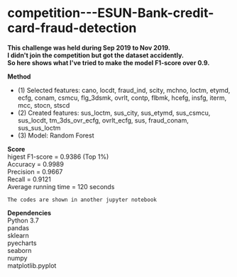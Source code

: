 # competition---ESUN-Bank-credit-card-fraud-detection

**This challenge was held during Sep 2019 to Nov 2019.**  
**I didn't join the competition but got the dataset accidently.**  
**So here shows what I've tried to make the model F1-score over 0.9.**  


**Method**  
* (1) Selected features: cano, locdt, fraud_ind, scity, mchno, loctm, etymd, ecfg, conam, csmcu, flg_3dsmk, ovrlt, contp, flbmk, hcefg, insfg, iterm, mcc, stocn, stscd  
* (2) Created features: sus_loctm, sus_city, sus_etymd, sus_csmcu, sus_locdt, tm_3ds_ovr_ecfg, ovrlt_ecfg, sus, fraud_conam, sus_sus_loctm
* (3) Model: Random Forest  


**Score**  
higest F1-score = 0.9386 (Top 1%)  
Accuracy = 0.9989  
Precision = 0.9667  
Recall = 0.9121  
Average running time = 120 seconds  

`The codes are shown in another jupyter notebook`  

**Dependencies**  
Python 3.7  
pandas  
sklearn  
pyecharts  
seaborn  
numpy  
matplotlib.pyplot  
